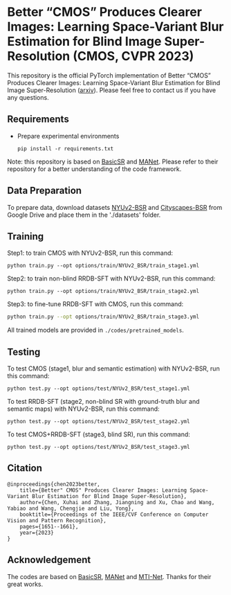 
# Better “CMOS” Produces Clearer Images: Learning Space-Variant Blur Estimation for Blind Image Super-Resolution (CMOS, CVPR 2023)

This repository is the official PyTorch implementation of Better “CMOS” Produces Clearer Images: Learning Space-Variant Blur Estimation for Blind Image Super-Resolution
([arxiv](https://arxiv.org/abs/2304.03542)). Please feel free to contact us if you have any questions.


## Requirements
- Prepare experimental environments
  ```
  pip install -r requirements.txt
  ```

Note: this repository is based on [BasicSR](https://github.com/xinntao/BasicSR#memo-codebase-designs-and-conventions) and [MANet](https://github.com/JingyunLiang/MANet). Please refer to their repository for a better understanding of the code framework.


## Data Preparation
To prepare data, download datasets [NYUv2-BSR](https://drive.google.com/file/d/1W9zy45nvje8zQ7QaU0DK1c_9hPeGqB8R/view?usp=drive_link) and [Cityscapes-BSR](https://drive.google.com/file/d/1RLcLZbdq7qhqDgl4elywKSZX3Sq7Nwd3/view?usp=drive_link) from Google Drive and place them in the './datasets' folder.


## Training
Step1: to train CMOS with NYUv2-BSR, run this command:

```
python train.py --opt options/train/NYUv2_BSR/train_stage1.yml
```

Step2: to train non-blind RRDB-SFT with NYUv2-BSR, run this command:

```
python train.py --opt options/train/NYUv2_BSR/train_stage2.yml
```

Step3: to fine-tune RRDB-SFT with CMOS, run this command:

```bash
python train.py --opt options/train/NYUv2_BSR/train_stage3.yml
```

All trained models are provided in `./codes/pretrained_models`.


## Testing

To test CMOS (stage1, blur and semantic estimation) with NYUv2-BSR, run this command:

```
python test.py --opt options/test/NYUv2_BSR/test_stage1.yml
```
To test RRDB-SFT (stage2, non-blind SR with ground-truth blur and semantic maps) with NYUv2-BSR, run this command:

```
python test.py --opt options/test/NYUv2_BSR/test_stage2.yml
```
To test CMOS+RRDB-SFT (stage3, blind SR), run this command:

```
python test.py --opt options/test/NYUv2_BSR/test_stage3.yml
```

## Citation
    @inproceedings{chen2023better,
        title={Better" CMOS" Produces Clearer Images: Learning Space-Variant Blur Estimation for Blind Image Super-Resolution},
        author={Chen, Xuhai and Zhang, Jiangning and Xu, Chao and Wang, Yabiao and Wang, Chengjie and Liu, Yong},
        booktitle={Proceedings of the IEEE/CVF Conference on Computer Vision and Pattern Recognition},
        pages={1651--1661},
        year={2023}
    }

## Acknowledgement

The codes are based on [BasicSR](https://github.com/xinntao/BasicSR), [MANet](https://github.com/JingyunLiang/MANet) and [MTI-Net](https://github.com/SimonVandenhende/Multi-Task-Learning-PyTorch). Thanks for their great works.



